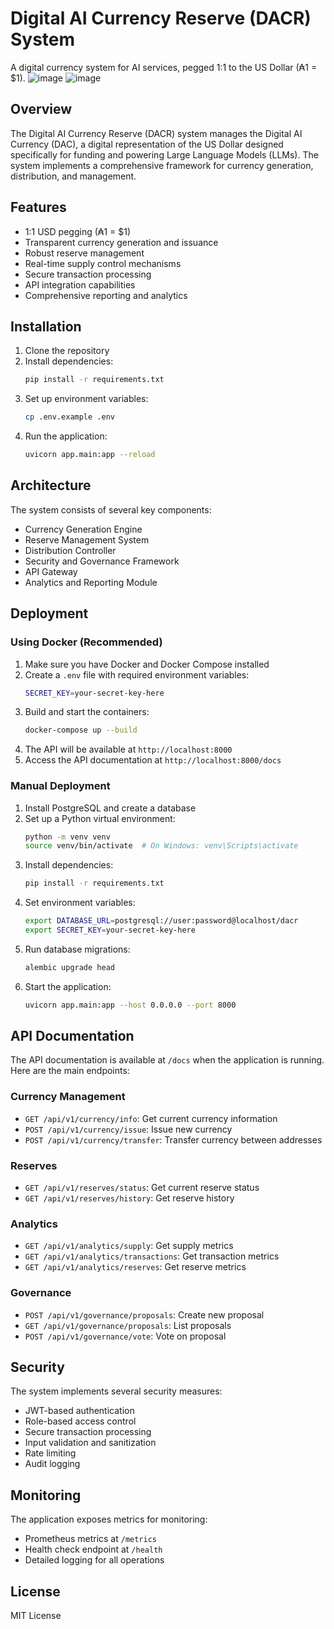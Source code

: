 # Digital AI Currency Reserve (DACR) System

A digital currency system for AI services, pegged 1:1 to the US Dollar (₳1 = $1).
![image](https://github.com/user-attachments/assets/cc473c83-f437-4c04-a41b-b63c160810cd)
![image](https://github.com/user-attachments/assets/5b29d1f2-6e00-4e84-bd95-05a8c8ae247e)



## Overview

The Digital AI Currency Reserve (DACR) system manages the Digital AI Currency (DAC), a digital representation of the US Dollar designed specifically for funding and powering Large Language Models (LLMs). The system implements a comprehensive framework for currency generation, distribution, and management.

## Features

- 1:1 USD pegging (₳1 = $1)
- Transparent currency generation and issuance
- Robust reserve management
- Real-time supply control mechanisms
- Secure transaction processing
- API integration capabilities
- Comprehensive reporting and analytics

## Installation

1. Clone the repository
2. Install dependencies:
   ```bash
   pip install -r requirements.txt
   ```
3. Set up environment variables:
   ```bash
   cp .env.example .env
   ```
4. Run the application:
   ```bash
   uvicorn app.main:app --reload
   ```

## Architecture

The system consists of several key components:
- Currency Generation Engine
- Reserve Management System
- Distribution Controller
- Security and Governance Framework
- API Gateway
- Analytics and Reporting Module

## Deployment

### Using Docker (Recommended)

1. Make sure you have Docker and Docker Compose installed
2. Create a `.env` file with required environment variables:
   ```bash
   SECRET_KEY=your-secret-key-here
   ```
3. Build and start the containers:
   ```bash
   docker-compose up --build
   ```
4. The API will be available at `http://localhost:8000`
5. Access the API documentation at `http://localhost:8000/docs`

### Manual Deployment

1. Install PostgreSQL and create a database
2. Set up a Python virtual environment:
   ```bash
   python -m venv venv
   source venv/bin/activate  # On Windows: venv\Scripts\activate
   ```
3. Install dependencies:
   ```bash
   pip install -r requirements.txt
   ```
4. Set environment variables:
   ```bash
   export DATABASE_URL=postgresql://user:password@localhost/dacr
   export SECRET_KEY=your-secret-key-here
   ```
5. Run database migrations:
   ```bash
   alembic upgrade head
   ```
6. Start the application:
   ```bash
   uvicorn app.main:app --host 0.0.0.0 --port 8000
   ```

## API Documentation

The API documentation is available at `/docs` when the application is running. Here are the main endpoints:

### Currency Management
- `GET /api/v1/currency/info`: Get current currency information
- `POST /api/v1/currency/issue`: Issue new currency
- `POST /api/v1/currency/transfer`: Transfer currency between addresses

### Reserves
- `GET /api/v1/reserves/status`: Get current reserve status
- `GET /api/v1/reserves/history`: Get reserve history

### Analytics
- `GET /api/v1/analytics/supply`: Get supply metrics
- `GET /api/v1/analytics/transactions`: Get transaction metrics
- `GET /api/v1/analytics/reserves`: Get reserve metrics

### Governance
- `POST /api/v1/governance/proposals`: Create new proposal
- `GET /api/v1/governance/proposals`: List proposals
- `POST /api/v1/governance/vote`: Vote on proposal

## Security

The system implements several security measures:
- JWT-based authentication
- Role-based access control
- Secure transaction processing
- Input validation and sanitization
- Rate limiting
- Audit logging

## Monitoring

The application exposes metrics for monitoring:
- Prometheus metrics at `/metrics`
- Health check endpoint at `/health`
- Detailed logging for all operations

## License

MIT License
